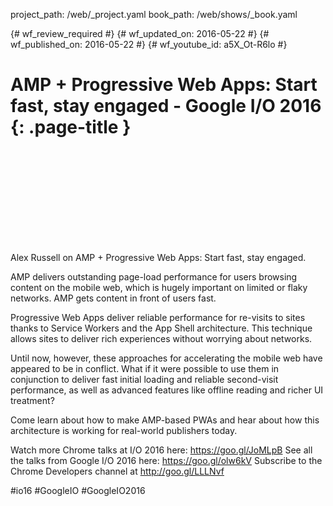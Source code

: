 project_path: /web/_project.yaml
book_path: /web/shows/_book.yaml

{# wf_review_required #}
{# wf_updated_on: 2016-05-22 #}
{# wf_published_on: 2016-05-22 #}
{# wf_youtube_id: a5X_Ot-R6lo #}

# AMP + Progressive Web Apps: Start fast, stay engaged - Google I/O 2016 {: .page-title }


<div class="video-wrapper">
  <iframe class="devsite-embedded-youtube-video" data-video-id="a5X_Ot-R6lo"
          data-autohide="1" data-showinfo="0" frameborder="0" allowfullscreen>
  </iframe>
</div>


Alex Russell on AMP + Progressive Web Apps: Start fast, stay engaged. 

AMP delivers outstanding page-load performance for users browsing content on the mobile web, which is hugely important on limited or flaky networks. AMP gets content in front of users fast.

Progressive Web Apps deliver reliable performance for re-visits to sites thanks to Service Workers and the App Shell architecture. This technique allows sites to deliver rich experiences without worrying about networks.

Until now, however, these approaches for accelerating the mobile web have appeared to be in conflict. What if it were possible to use them in conjunction to deliver fast initial loading and reliable second-visit performance, as well as advanced features like offline reading and richer UI treatment?

Come learn about how to make AMP-based PWAs and hear about how this architecture is working for real-world publishers today.

Watch more Chrome talks at I/O 2016 here: https://goo.gl/JoMLpB 
See all the talks from Google I/O 2016 here: https://goo.gl/olw6kV
Subscribe to the Chrome Developers channel at http://goo.gl/LLLNvf 

#io16 #GoogleIO #GoogleIO2016
